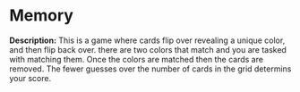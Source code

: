 # Memory
**Description:** This is a game where cards flip over revealing a unique color, and then flip back over. there are two colors that match and you are tasked with matching them. Once the colors are matched then the cards are removed. The fewer guesses over the number of cards in the grid determins your score.


